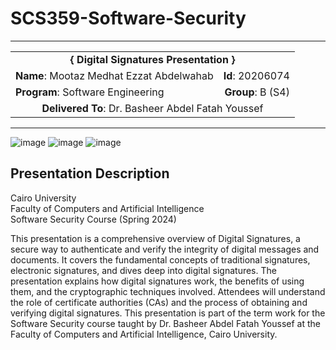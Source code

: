 # SCS359-Software-Security

---
<div align="center">
  <table width="100%">
    <tr>
      <td colspan="2" align="center"><strong>{ Digital Signatures Presentation }</strong></td>
    </tr>
    <tr>
      <td align="left"><strong>Name</strong>: Mootaz Medhat Ezzat Abdelwahab</td>
      <td align="right"><strong>Id</strong>: 20206074</td>
    </tr>
    <tr>
      <td align="left"><strong>Program</strong>: Software Engineering</td>
      <td align="right"><strong>Group</strong>: B (S4)</td>
    </tr>
    <tr>
      <td colspan="2" align="center"><strong>Delivered To</strong>: Dr. Basheer Abdel Fatah Youssef</td>
    </tr>
  </table>
</div>

---

![image](https://github.com/user-attachments/assets/ea78de8b-77aa-4213-ba33-c8de673b7cd4)
![image](https://github.com/user-attachments/assets/b5743cbd-ac86-4177-b98f-2214ea882c5b)
![image](https://github.com/user-attachments/assets/3c0a1824-ded4-4fe0-b4ee-94ea396adf37)

## Presentation Description

Cairo University  
Faculty of Computers and Artificial Intelligence  
Software Security Course (Spring 2024)

This presentation is a comprehensive overview of Digital Signatures, a secure way to authenticate and verify the integrity of digital messages and documents. It covers the fundamental concepts of traditional signatures, electronic signatures, and dives deep into digital signatures. The presentation explains how digital signatures work, the benefits of using them, and the cryptographic techniques involved. Attendees will understand the role of certificate authorities (CAs) and the process of obtaining and verifying digital signatures. This presentation is part of the term work for the Software Security course taught by Dr. Basheer Abdel Fatah Youssef at the Faculty of Computers and Artificial Intelligence, Cairo University.
